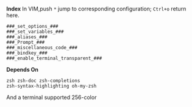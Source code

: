 **Index**
In VIM,push `*` jump to corresponding configuration; `Ctrl+o` return here.

    ###_set_options_###
    ###_set_variables_###
    ###_aliases_###
    ###_Prompt_###
    ###_miscellaneous_code_###
    ###_bindkey_###
    ###_enable_terminal_transparent_###

**Depends On**

    zsh zsh-doc zsh-completions
    zsh-syntax-highlighting oh-my-zsh
And a terminal supported 256-color

